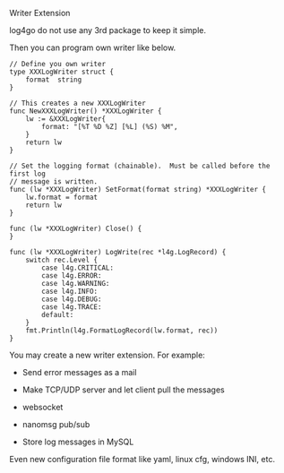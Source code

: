 Writer Extension

log4go do not use any 3rd package to keep it simple.

Then you can program own writer like below.

```
// Define you own writer
type XXXLogWriter struct {
	format 	string
}

// This creates a new XXXLogWriter
func NewXXXLogWriter() *XXXLogWriter {
	lw := &XXXLogWriter{
		format: "[%T %D %Z] [%L] (%S) %M",
	}
	return lw
}

// Set the logging format (chainable).  Must be called before the first log
// message is written.
func (lw *XXXLogWriter) SetFormat(format string) *XXXLogWriter {
	lw.format = format
	return lw
}

func (lw *XXXLogWriter) Close() {
}

func (lw *XXXLogWriter) LogWrite(rec *l4g.LogRecord) {
	switch rec.Level {
		case l4g.CRITICAL:
		case l4g.ERROR:
		case l4g.WARNING:
		case l4g.INFO:
		case l4g.DEBUG:
		case l4g.TRACE:
		default:
	}
	fmt.Println(l4g.FormatLogRecord(lw.format, rec))
}
```

You may create a new writer extension. For example:

* Send error messages as a mail

* Make TCP/UDP server and let client pull the messages

* websocket

* nanomsg pub/sub

* Store log messages in MySQL

Even new configuration file format like yaml, linux cfg, windows INI, etc.